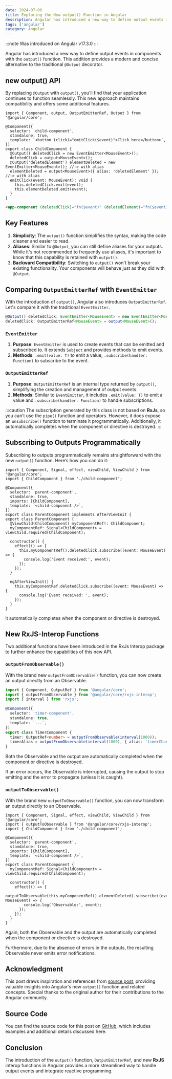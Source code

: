 ```yaml
---
date: 2024-07-06
title: Exploring the New output() Function in Angular
description: Angular has introduced a new way to define output events in components with the output() function. This addition provides a modern and concise alternative to the traditional @Output decorator.
tags: ['angular']
category: Angular
---
```


:::note
Was introduced on Angular v17.3.0
:::

Angular has introduced a new way to define output events in components with the `output()` function. This addition provides a modern and concise alternative to the traditional `@Output` decorator.

## new output() API

By replacing `@Output` with `output()`, you'll find that your application continues to function seamlessly. This new approach maintains compatibility and offers some additional features.

```angular-ts "output" title="child-component.ts"  del={9,11} ins={10,12}
import { Component, output, OutputEmitterRef, Output } from '@angular/core';

@Component({
  selector: 'child-component',
  standalone: true,
  template: `<button (click)="emitClick($event)">Click here</button>`,
})
export class ChildComponent {
  @Output() deletedClick = new EventEmitter<MouseEvent>();
  deletedClick = output<MouseEvent>();
  @Output('deletedElement') elementDeleted = new EventEmitter<MouseEvent>(); //-> with alias
  elementDeleted = output<MouseEvent>({ alias: 'deletedElement' }); //-> with alias
  emitClick(event: MouseEvent): void {
    this.deletedClick.emit(event);
    this.elementDeleted.emit(event);
  }
}
```

```html
<app-component (deletedClick)="fn($event)" (deletedElement)="fn($event)" />
```

## Key Features

1. **Simplicity**: The `output()` function simplifies the syntax, making the code cleaner and easier to read.
2. **Aliases**: Similar to `@Output`, you can still define aliases for your outputs. While it's not recommended to frequently use aliases, it's important to know that this capability is retained with `output()`.
3. **Backward Compatibility**: Switching to `output()` won't break your existing functionality. Your components will behave just as they did with `@Output`.

## Comparing `OutputEmitterRef` with `EventEmitter`

With the introduction of `output()`, Angular also introduces `OutputEmitterRef`. Let's compare it with the traditional `EventEmitter`.

```ts title="child-component.ts"  del={1} ins={2}
@Output() deletedClick: EventEmitter<MouseEvent> = new EventEmitter<MouseEvent>();
deletedClick: OutputEmitterRef<MouseEvent> = output<MouseEvent>();
```

### `EventEmitter`

1. **Purpose**: `EventEmitter` is used to create events that can be emitted and subscribed to. It extends `Subject` and provides methods to emit events.
2. **Methods**: `.emit(value: T)` to emit a value, `.subscribe(handler: Function)` to subscribe to the event.

### `OutputEmitterRef`

1. **Purpose**: `OutputEmitterRef` is an internal type returned by `output()`, simplifying the creation and management of output events.
2. **Methods**: Similar to `EventEmitter`, it includes `.emit(value: T)` to emit a value and `.subscribe(handler: Function)` to handle subscriptions.

:::caution
The subscription generated by this class is not based on **RxJs**, so you can’t use the `pipe()` function and operators. However, it does expose an `unsubscribe()` function to terminate it programmatically. Additionally, it automatically completes when the component or directive is destroyed.
:::

## Subscribing to Outputs Programmatically

Subscribing to outputs programmatically remains straightforward with the new `output()` function. Here’s how you can do it:

```angular-ts title="parent-component.ts"  del={10,12,23-27} ins={11,13,15-21}
import { Component, Signal, effect, viewChild, ViewChild } from '@angular/core';
import { ChildComponent } from './child-component';

@Component({
  selector: 'parent-component',
  standalone: true,
  imports: [ChildComponent],
  template: `<child-component />`,
})
export class ParentComponent implements AfterViewInit {
export class ParentComponent {
  @ViewChild(ChildComponent) myComponentRef!: ChildComponent;
  myComponentRef: Signal<ChildComponent> = viewChild.required(ChildComponent);

  constructor() {
    effect(() => {
      this.myComponentRef().deletedClick.subscribe((event: MouseEvent) => {
        console.log('Event received:', event);
      });
    });
  }

  ngAfterViewInit() {
    this.myComponentRef.deletedClick.subscribe((event: MouseEvent) => {
      console.log('Event received: ', event);
    });
  }
}
```

it automatically completes when the component or directive is destroyed.

## New RxJS-Interop Functions

Two additional functions have been introduced in the RxJs Interop package to further enhance the capabilities of this new API.

### `outputFromObservable()`

With the brand new `outputFromObservable()` function, you can now create an output directly from an Observable.

```ts "outputFromObservable" title="timer.component.ts"
import { Component, OutputRef } from '@angular/core';
import { outputFromObservable } from '@angular/core/rxjs-interop';
import { interval } from 'rxjs';

@Component({
  selector: 'timer-component',
  standalone: true,
  template: `...`,
})
export class TimerComponent {
  timer: OutputRef<number> = outputFromObservable(interval(1000));
  timerAlias = outputFromObservable(interval(1000), { alias: 'timerChange' });
}
```

Both the Observable and the output are automatically completed when the component or directive is destroyed.

If an error occurs, the Observable is interrupted, causing the output to stop emitting and the error to propagate (unless it is caught).

### `outputToObservable()`

With the brand new `outputToObservable()` function, you can now transform an output directly to an Observable.

```angular-ts "outputToObservable" title="parent-component.ts"
import { Component, Signal, effect, viewChild, ViewChild } from '@angular/core';
import { outputToObservable } from '@angular/core/rxjs-interop';
import { ChildComponent } from './child-component';

@Component({
  selector: 'parent-component',
  standalone: true,
  imports: [ChildComponent],
  template: `<child-component />`,
})
export class ParentComponent {
  myComponentRef: Signal<ChildComponent> = viewChild.required(ChildComponent);

  constructor() {
    effect(() => {
      outputToObservable(this.myComponentRef().elementDeleted).subscribe((event: MouseEvent) => {
        console.log('Observable:', event);
      });
    });
  }
}
```

Again, both the Observable and the output are automatically completed when the component or directive is destroyed.

Furthermore, due to the absence of errors in the outputs, the resulting Observable never emits error notifications.

## Acknowledgment

This post draws inspiration and references from [source post](https://dev.to/davidepassafaro/angular-new-output-function-44f1), providing valuable insights into Angular's new `output()` function and related concepts. Special thanks to the original author for their contributions to the Angular community.

## Source Code

You can find the source code for this post on [GitHub](https://github.com/arias9306/blog-src/blob/main/apps/output/src/app/app.component.ts), which includes examples and additional details discussed here.

## Conclusion

The introduction of the `output()` function, `OutputEmitterRef`, and new **RxJS** interop functions in Angular provides a more streamlined way to handle output events and integrate reactive programming.
